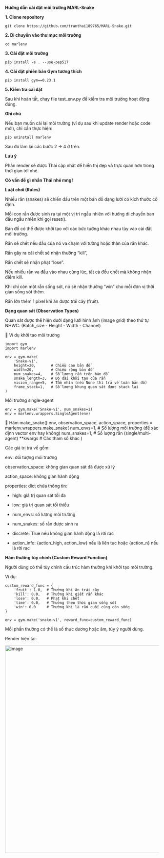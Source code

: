 **Hướng dẫn cài đặt môi trường MARL-Snake**

**1. Clone repository**
```
git clone https://github.com/tranthai189765/MARL-Snake.git
```
**2. Di chuyển vào thư mục môi trường**
```
cd marlenv
```
**3. Cài đặt môi trường**
```
pip install -e . --use-pep517
```
**4. Cài đặt phiên bản Gym tương thích**
```
pip install gym==0.23.1
```
**5. Kiểm tra cài đặt**

Sau khi hoàn tất, chạy file test_env.py để kiểm tra môi trường hoạt động đúng.

**Ghi chú**

Nếu bạn muốn cài lại môi trường (ví dụ sau khi update render hoặc code mới), chỉ cần thực hiện:
```
pip uninstall marlenv
```

Sau đó làm lại các bước 2 → 4 ở trên.

**Lưu ý**

Phần render sẽ được Thái cập nhật để hiển thị đẹp và trực quan hơn trong thời gian tới nhé.

**Có vấn đề gì nhắn Thái nhé mng!**


**Luật chơi (Rules)**

Nhiều rắn (snakes) sẽ chiến đấu trên một bản đồ dạng lưới có kích thước cố định.

Mỗi con rắn được sinh ra tại một vị trí ngẫu nhiên với hướng di chuyển ban đầu ngẫu nhiên khi gọi reset().

Bản đồ có thể được khởi tạo với các bức tường khác nhau tùy vào cài đặt môi trường.

Rắn sẽ chết nếu đầu của nó va chạm với tường hoặc thân của rắn khác.

Rắn gây ra cái chết sẽ nhận thưởng “kill”,

Rắn chết sẽ nhận phạt “lose”.

Nếu nhiều rắn va đầu vào nhau cùng lúc, tất cả đều chết mà không nhận điểm kill.

Khi chỉ còn một rắn sống sót, nó sẽ nhận thưởng “win” cho mỗi đơn vị thời gian sống sót thêm.

Rắn lớn thêm 1 pixel khi ăn được trái cây (fruit).

**Dạng quan sát (Observation Types)**

Quan sát được thể hiện dưới dạng lưới hình ảnh (image grid) theo thứ tự NHWC. (Batch_size - Height - Width - Channel)

🧩 Ví dụ khởi tạo môi trường
```
import gym
import marlenv

env = gym.make(
    'Snake-v1',
    height=20,       # Chiều cao bản đồ
    width=20,        # Chiều rộng bản đồ
    num_snakes=4,    # Số lượng rắn trên bản đồ
    snake_length=3,  # Độ dài khởi tạo của rắn
    vision_range=5,  # Tầm nhìn (nếu None thì trả về toàn bản đồ)
    frame_stack=1,   # Số lượng khung quan sát được stack lại
)
```

Môi trường single-agent
```
env = gym.make('Snake-v1', num_snakes=1)
env = marlenv.wrappers.SingleAgent(env)
```

🐍 Hàm make_snake()
env, observation_space, action_space, properties = marlenv.wrappers.make_snake(
    num_envs=1,     # Số lượng môi trường (để xác định vector env hay không)
    num_snakes=1,   # Số lượng rắn (single/multi-agent)
    **kwargs        # Các tham số khác
)


Các giá trị trả về gồm:

env: đối tượng môi trường

observation_space: không gian quan sát đã được xử lý

action_space: không gian hành động

properties: dict chứa thông tin:

+ high: giá trị quan sát tối đa

+ low: giá trị quan sát tối thiểu

+ num_envs: số lượng môi trường

+ num_snakes: số rắn được sinh ra

+ discrete: True nếu không gian hành động là rời rạc

+ action_info: {action_high, action_low} nếu là liên tục hoặc {action_n} nếu là rời rạc

**Hàm thưởng tùy chỉnh (Custom Reward Function)**

Người dùng có thể tùy chỉnh cấu trúc hàm thưởng khi khởi tạo môi trường.

Ví dụ:
```
custom_reward_func = {
    'fruit': 1.0,  # Thưởng khi ăn trái cây
    'kill': 0.0,   # Thưởng khi giết rắn khác
    'lose': 0.0,   # Phạt khi chết
    'time': 0.0,   # Thưởng theo thời gian sống sót
    'win': 0.0     # Thưởng khi là rắn cuối cùng còn sống
}

env = gym.make('snake-v1', reward_func=custom_reward_func)
```

Mỗi phần thưởng có thể là số thực dương hoặc âm, tùy ý người dùng.




Render hiện tại:

<img width="619" height="677" alt="image" src="https://github.com/user-attachments/assets/24cb4833-27b2-4b07-bd41-8cec943e6f7f" />


